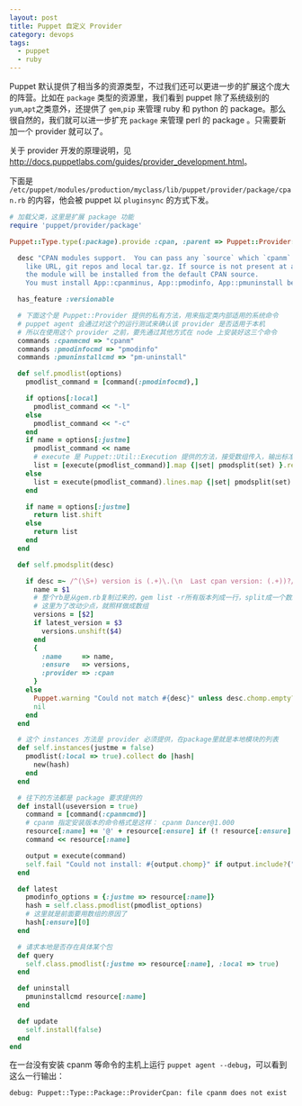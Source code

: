 ```yaml
---
layout: post
title: Puppet 自定义 Provider
category: devops
tags:
  - puppet
  - ruby 
---
```


Puppet 默认提供了相当多的资源类型，不过我们还可以更进一步的扩展这个庞大的阵营。比如在 `package` 类型的资源里，我们看到 puppet 除了系统级别的`yum`,`apt`之类意外，还提供了 `gem`,`pip` 来管理 ruby 和 python 的 package。那么很自然的，我们就可以进一步扩充 `package` 来管理 perl 的 package 。只需要新加一个 provider 就可以了。

关于 provider 开发的原理说明，见 <http://docs.puppetlabs.com/guides/provider_development.html>。

下面是 `/etc/puppet/modules/production/myclass/lib/puppet/provider/package/cpan.rb` 的内容，他会被 puppet 以 `pluginsync` 的方式下发。

```ruby
# 加载父类，这里是扩展 package 功能
require 'puppet/provider/package'

Puppet::Type.type(:package).provide :cpan, :parent => Puppet::Provider::Package do

  desc "CPAN modules support.  You can pass any `source` which `cpanm` support, 
    like URL, git repos and local tar.gz. If source is not present at all,
    the module will be installed from the default CPAN source.
    You must install App::cpanminus, App::pmodinfo, App::pmuninstall before."

  has_feature :versionable

  # 下面这个是 Puppet::Provider 提供的私有方法，用来指定类内部适用的系统命令
  # puppet agent 会通过对这个的运行测试来确认该 provider 是否适用于本机
  # 所以在使用这个 provider 之前，要先通过其他方式在 node 上安装好这三个命令
  commands :cpanmcmd => "cpanm"
  commands :pmodinfocmd => "pmodinfo"
  commands :pmuninstallcmd => "pm-uninstall"

  def self.pmodlist(options)
    pmodlist_command = [command(:pmodinfocmd),]

    if options[:local]
      pmodlist_command << "-l"
    else
      pmodlist_command << "-c"
    end
    if name = options[:justme]
      pmodlist_command << name
      # execute 是 Puppet::Util::Execution 提供的方法，接受数组传入，输出标准输出结果字符串
      list = [execute(pmodlist_command)].map {|set| pmodsplit(set) }.reject {|x| x.nil? }
    else
      list = execute(pmodlist_command).lines.map {|set| pmodsplit(set) }.reject {|x| x.nil? }
    end

    if name = options[:justme]
      return list.shift
    else
      return list
    end
  end

  def self.pmodsplit(desc)

    if desc =~ /^(\S+) version is (.+)\.(\n  Last cpan version: (.+))?/
      name = $1
      # 整个rb是从gem.rb复制过来的，gem list -r所有版本列成一行，split成一个数组
      # 这里为了改动少点，就照样做成数组
      versions = [$2]
      if latest_version = $3
        versions.unshift($4)
      end
      {
        :name     => name,
        :ensure   => versions,
        :provider => :cpan
      }
    else
      Puppet.warning "Could not match #{desc}" unless desc.chomp.empty?
      nil
    end
  end

  # 这个 instances 方法是 provider 必须提供，在package里就是本地模块的列表
  def self.instances(justme = false)
    pmodlist(:local => true).collect do |hash|
      new(hash)
    end
  end

  # 往下的方法都是 package 要求提供的
  def install(useversion = true)
    command = [command(:cpanmcmd)]
    # cpanm 指定安装版本的命令格式是这样： cpanm Dancer@1.000
    resource[:name] += '@' + resource[:ensure] if (! resource[:ensure].is_a? Symbol) and useversion
    command << resource[:name]

    output = execute(command)
    self.fail "Could not install: #{output.chomp}" if output.include?("failed")
  end

  def latest
    pmodinfo_options = {:justme => resource[:name]}
    hash = self.class.pmodlist(pmodlist_options)
    # 这里就是前面要用数组的原因了
    hash[:ensure][0]
  end

  # 请求本地是否存在具体某个包
  def query
    self.class.pmodlist(:justme => resource[:name], :local => true)
  end

  def uninstall
    pmuninstallcmd resource[:name]
  end

  def update
    self.install(false)
  end
end
```

在一台没有安装 cpanm 等命令的主机上运行 `puppet agent --debug`，可以看到这么一行输出：

    debug: Puppet::Type::Package::ProviderCpan: file cpanm does not exist

